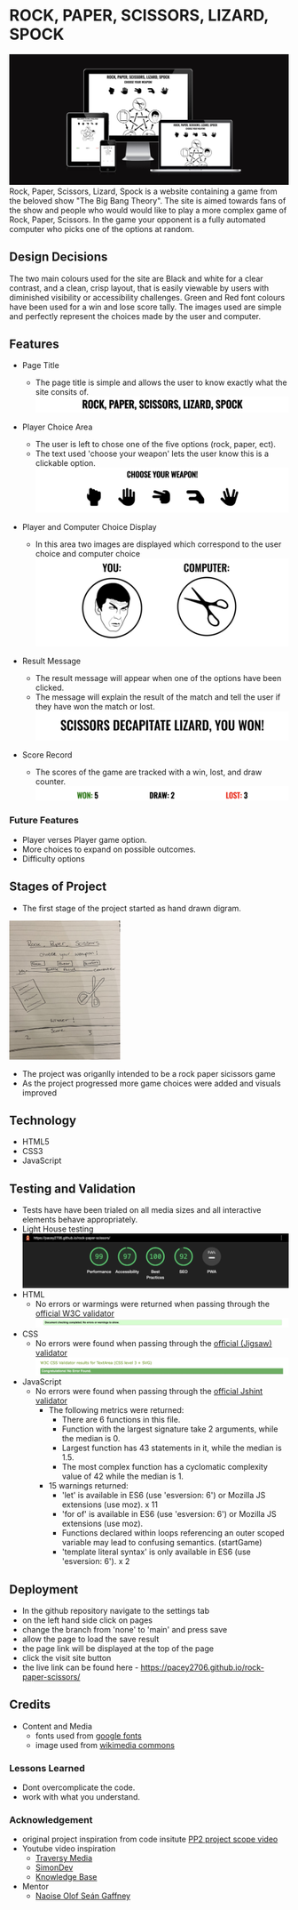 # ROCK, PAPER, SCISSORS, LIZARD, SPOCK
![pre-view of project](assets/images/responsive.png)
Rock, Paper, Scissors, Lizard, Spock is a website containing a game from the beloved show "The Big Bang Theory".
The site is aimed towards fans of the show and people who would would like to play a more complex game of Rock, Paper, Scissors. In the game your opponent is a fully automated computer who picks one of the options at random.

## Design Decisions 
The two main colours used for the site are Black and white for a clear contrast, and a clean, crisp layout, that is easily viewable by users with diminished visibility or accessibility challenges.
Green and Red font colours have been used for a win and lose score tally.
The images used are simple and perfectly represent the choices made by the user and computer.

## Features 
* Page Title
  * The page title is simple and allows the user to know exactly what the site consits of.
![page title](assets/images/title.png)

* Player Choice Area
  * The user is left to chose one of the five options (rock, paper, ect).
  * The text used 'choose your weapon' lets the user know this is a clickable option.
![button selctor area](assets/images/chose-your-weapon.png)

* Player and Computer Choice Display
  * In this area two images are displayed which correspond to the user choice and computer choice
![player and computer choice icons](assets/images/player-computer-choice.png)

* Result Message
  * The result message will appear when one of the options have been clicked.
  * The message will explain the result of the match and tell the user if they have won the match or lost.
![result message](assets/images/result-message.png)

* Score Record
  * The scores of the game are tracked with a win, lost, and draw counter.
![scores area](assets/images/won-draw-lost.png)

### Future Features
* Player verses Player game option.
* More choices to expand on possible outcomes.
* Difficulty options

## Stages of Project
* The first stage of the project started as hand drawn digram.

<img alt="diagram of project" src="assets/images/firstdraft.png" width="200" height="250">

* The project was origanlly intended to be a rock paper sicissors game
* As the project progressed more game choices were added and visuals improved


## Technology
* HTML5
* CSS3
* JavaScript

## Testing and Validation
* Tests have have been trialed on all media sizes and all interactive elements behave appropriately.
* Light House testing
![lighthouse returned performance result](assets/images/lighthouse.png)
* HTML
  * No errors or warmings were returned when passing through the [official W3C validator](https://validator.w3.org/nu/?doc=https%3A%2F%2Fcode-institute-org.github.io%2Flove-maths%2F)
![w3c validator returned result](assets/images/w3cHTML.png)
* CSS
  * No errors were found when passing through the [official (Jigsaw) validator](https://jigsaw.w3.org/css-validator/validator)
![jigsaw validator returned result](assets/images/jigsawCSS.png)
* JavaScript
  * No errors were found when passing through the [official Jshint validator](https://jshint.com/)
    * The following metrics were returned:
      * There are 6 functions in this file.
      * Function with the largest signature take 2 arguments, while the median is 0.
      * Largest function has 43 statements in it, while the median is 1.5.
      * The most complex function has a cyclomatic complexity value of 42 while the median is 1.
    * 15 warnings returned:
      * 'let' is available in ES6 (use 'esversion: 6') or Mozilla JS extensions (use moz). x 11
      * 'for of' is available in ES6 (use 'esversion: 6') or Mozilla JS extensions (use moz).
      * Functions declared within loops referencing an outer scoped variable may lead to confusing semantics. (startGame)
      * 'template literal syntax' is only available in ES6 (use 'esversion: 6'). x 2 

## Deployment
* In the github repository navigate to the settings tab
* on the left hand side click on pages
* change the branch from 'none' to 'main' and press save
* allow the page to load the save result
* the page link will be displayed at the top of the page
* click the visit site button
* the live link can be found here - https://pacey2706.github.io/rock-paper-scissors/

## Credits
* Content and Media 
  * fonts used from [google fonts](https://fonts.google.com/)
  * image used from [wikimedia commons](https://commons.wikimedia.org/wiki/File:Rock_paper_scissors_lizard_spock.svg)

### Lessons Learned
* Dont overcomplicate the code.
* work with what you understand.
  
### Acknowledgement 
* original project inspiration from code insitute [PP2 project scope video](https://learn.codeinstitute.net/courses/course-v1:CodeInstitute+JSE_PAGPPF+2021_Q2/courseware/30137de05cd847d1a6b6d2c7338c4655/c3bd296fe9d643af86e76e830e1470dd/)
* Youtube video inspiration
  * [Traversy Media](https://www.youtube.com/watch?v=WR_pWXJZiRY&t=2131s)
  * [SimonDev](https://www.youtube.com/watch?v=AR2BOp_mfRU&t=177s)
  * [Knowledge Base](https://www.youtube.com/watch?v=Ny4mQywFqC8)
* Mentor 
  * [Naoise Olof Seán Gaffney](https://github.com/NaoiseGaffney?tab=repositories)



